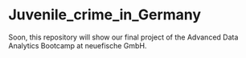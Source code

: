 # Juvenile_crime_in_Germany
Soon, this repository will show our final project of the Advanced Data Analytics Bootcamp at neuefische GmbH.
